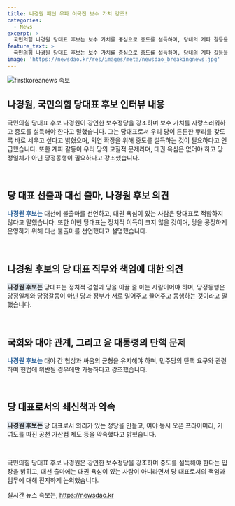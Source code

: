 ```yaml
---
title: 나경원 패션 우파 이목진 보수 가치 강조!
categories:
  - News
excerpt: >
  국민의힘 나경원 당대표 후보는 보수 가치를 중심으로 중도를 설득하며, 당내의 계파 갈등을 해소하고 강인한 보수정당을 강조했다. 대권 욕심이 있는 후보를 경계하고 당을 통합하는 중요성을 강조하며, 당대표에게는 정치적 이득보다는 당 통합이 중요하다고 밝혔다. 또한, 당정일체를 강조하고 외연 확장을 위해선 보수 가치에 대한 자부심이 중요하다고 언급했다. 또한, 당정동행과 당정 간 갈등 해소에 대한 개념을 설명하며, 외부에 갈등을 노출시키는 것은 바람직하지 않다고 언급하였다.
feature_text: >
  국민의힘 나경원 당대표 후보는 보수 가치를 중심으로 중도를 설득하며, 당내의 계파 갈등을 해소하고 강인한 보수정당을 강조했다. 대권 욕심이 있는 후보를 경계하고 당을 통합하는 중요성을 강조하며, 당대표에게는 정치적 이득보다는 당 통합이 중요하다고 밝혔다. 또한, 당정일체를 강조하고 외연 확장을 위해선 보수 가치에 대한 자부심이 중요하다고 언급했다. 또한, 당정동행과 당정 간 갈등 해소에 대한 개념을 설명하며, 외부에 갈등을 노출시키는 것은 바람직하지 않다고 언급하였다.
image: 'https://newsdao.kr/res/images/meta/newsdao_breakingnews.jpg'
---
```


<p><img src="https://newsdao.kr/res/images/meta/newsdao_breakingnews.jpg" alt="firstkoreanews 속보" /></p>

<h2 data-ke-size="size26">나경원, 국민의힘 당대표 후보 인터뷰 내용</h2>

<p>국민의힘 당대표 후보 나경원이 강인한 보수정당을 강조하며 보수 가치를 자랑스러워하고 중도를 설득해야 한다고 말했습니다. 그는 당대표로서 우리 당이 튼튼한 뿌리를 갖도록 바로 세우고 싶다고 밝혔으며, 외연 확장을 위해 중도를 설득하는 것이 필요하다고 언급했습니다. 또한 계파 갈등이 우리 당의 고질적 문제라며, 대권 욕심은 없어야 하고 당정일체가 아닌 당정동행이 필요하다고 강조했습니다.</p>

<p data-ke-size="size16">&nbsp;</p>

<h2 data-ke-size="size24">당 대표 선출과 대선 출마, 나경원 후보 의견</h2>

<p><b><span style="color: #1a5490;">나경원 후보는</span></b> 대선에 불출마를 선언하고, 대권 욕심이 있는 사람은 당대표로 적합하지 않다고 말했습니다. 또한 이번 당대표는 정치적 이득이 크지 않을 것이며, 당을 공정하게 운영하기 위해 대선 불출마를 선언했다고 설명했습니다.</p>

<p data-ke-size="size16">&nbsp;</p>

<h2 data-ke-size="size24">나경원 후보의 당 대표 직무와 책임에 대한 의견</h2>

<p><b><span style="background-color: #21538527;">나경원 후보는</span></b> 당대표는 정치적 경험과 당을 이끌 줄 아는 사람이어야 하며, 당정동행은 당정일체와 당정갈등이 아닌 당과 정부가 서로 밀어주고 끌어주고 동행하는 것이라고 말했습니다.</p>

<p data-ke-size="size16">&nbsp;</p>

<h2 data-ke-size="size24">국회와 대야 관계, 그리고 윤 대통령의 탄핵 문제</h2>

<p><b><span style="color: #1a5490;">나경원 후보는</span></b> 대야 간 협상과 싸움의 균형을 유지해야 하며, 민주당의 탄핵 요구와 관련하여 헌법에 위반될 경우에만 가능하다고 강조했습니다.</p>

<p data-ke-size="size16">&nbsp;</p>

<h2 data-ke-size="size24">당 대표로서의 쇄신책과 약속</h2>

<p><b><span style="background-color: #21538527;">나경원 후보는</span></b> 당 대표로서 의리가 있는 정당을 만들고, 여야 동시 오픈 프라이머리, 기여도를 따진 공천 가산점 제도 등을 약속했다고 밝혔습니다.</p>

<p data-ke-size="size16">&nbsp;</p>

<p>국민의힘 당대표 후보 나경원은 강인한 보수정당을 강조하며 중도를 설득해야 한다는 입장을 밝히고, 대선 출마에는 대권 욕심이 있는 사람이 아니라면서 당 대표로서의 책임과 임무에 대해 진지하게 논의했습니다.</p>
실시간 뉴스 속보는, <a href="https://newsdao.kr" rel="dofollow">https://newsdao.kr</a>


